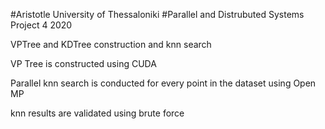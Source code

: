 #Aristotle University of Thessaloniki
#Parallel and Distrubuted Systems Project 4
2020

VPTree and KDTree construction and knn search

VP Tree is constructed using CUDA

Parallel knn search is conducted for every point in the dataset using Open MP

knn results are validated using brute force
